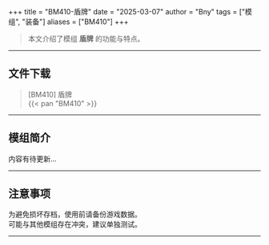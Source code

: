 +++
title = "BM410-盾牌"
date = "2025-03-07"
author = "Bny"
tags = ["模组", "装备"]
aliases = ["BM410"]
+++

> 本文介绍了模组 **盾牌** 的功能与特点。

---

## 文件下载

> [BM410] 盾牌  
{{< pan "BM410" >}}  

---

## 模组简介

>  
内容有待更新...  

---

## 注意事项

>  
为避免损坏存档，使用前请备份游戏数据。  
可能与其他模组存在冲突，建议单独测试。  

---

